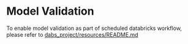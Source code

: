 # Model Validation
To enable model validation as part of scheduled databricks workflow, please refer to [dabs_project/resources/README.md](../resources/README.md)

